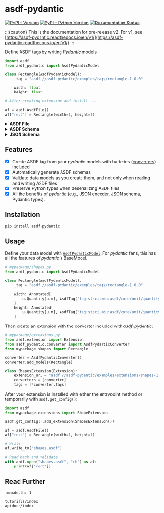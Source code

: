 # asdf-pydantic

[![PyPI - Version](https://img.shields.io/pypi/v/asdf-pydantic.svg)](https://pypi.org/project/asdf-pydantic)
[![PyPI - Python Version](https://img.shields.io/pypi/pyversions/asdf-pydantic.svg)](https://pypi.org/project/asdf-pydantic)
[![Documentation Status](https://readthedocs.org/projects/asdf-pydantic/badge/?version=latest)](https://asdf-pydantic.readthedocs.io/en/latest/?badge=latest)

:::{caution}
This is the documentation for pre-release v2.
For v1, see [https://asdf-pydantic.readthedocs.io/en/v1/](https://asdf-pydantic.readthedocs.io/en/v1/)
:::

<div style="width: 33vw; min-width: 50em; max-width: 70em; margin:auto;">

Define ASDF tags by writing [*Pydantic*](https://pydantic-docs.helpmanual.io/) models

```py
import asdf
from asdf_pydantic import AsdfPydanticModel

class Rectangle(AsdfPydanticModel):
    _tag = "asdf://asdf-pydantic/examples/tags/rectangle-1.0.0"

    width: float
    height: float

# After creating extension and install ...

af = asdf.AsdfFile()
af["rect"] = Rectangle(width=1, height=1)
```


<details>
<summary><b>ASDF File</b></summary>

```py
print(af.dumps())
```

```yaml
#ASDF 1.0.0
#ASDF_STANDARD 1.5.0
%YAML 1.1
%TAG ! tag:stsci.edu:asdf/
--- !core/asdf-1.1.0
asdf_library: !core/software-1.0.0 {
    author: The ASDF Developers,
    homepage: 'http://github.com/asdf-format/asdf',
    name: asdf,
    version: 2.14.3}
history:
  extensions:
  - !core/extension_metadata-1.0.0
    extension_class: asdf.extension.BuiltinExtension
    software: !core/software-1.0.0 {
        name: asdf,
        version: 2.14.3}
  - !core/extension_metadata-1.0.0 {
    extension_class: mypackage.shapes.ShapesExtension,
    extension_uri: 'asdf://asdf-pydantic/shapes/extensions/shapes-1.0.0'}
rect: !<asdf://asdf-pydantic/shapes/tags/rectangle-1.0.0> {
    height: 1.0,
    width: 1.0}
...
```

</details>

<details>
<summary><b>ASDF Schema</b></summary>

```py
print(af["rect"].model_asdf_schema())
```


```yaml
%YAML 1.1
---
$schema: http://stsci.edu/schemas/asdf/asdf-schema-1.0.0
id: asdf://asdf-pydantic/examples/tags/rectangle-1.0.0/schema
title: Rectangle
type: object
properties:
  width:
    title: Width
    type: number
  height:
    title: Height
    type: number
required:
- width
- height
```




</details>

<details>
<summary><b>JSON Schema</b></summary>

```py
print(af["rect"].model_json_schema())
```

```yaml
{
    "properties": {
        "width": {
            "title": "Width",
            "type": "number"
        },
        "height": {
            "title": "Height",
            "type": "number"
        }
    },
    "required": [
        "width",
        "height"
    ],
    "title": "Rectangle",
    "type": "object"
}
```

</details>

</div>

## Features

- [x] Create ASDF tag from your *pydantic* models with batteries ([converters](https://asdf.readthedocs.io/en/stable/asdf/extending/converters.html)) included
- [x] Automatically generate ASDF schemas
- [x] Validate data models as you create them, and not only when reading and writing ASDF files
- [x] Preserve Python types when deserializing ASDF files
- [x] All the benefits of *pydantic* (e.g., JSON encoder, JSON schema, Pydantic types).

## Installation

```sh
pip install asdf-pydantic
```

## Usage

Define your data model with [`AsdfPydanticModel`](#asdf_pydantic.model.AsdfPydanticModel). For *pydantic* fans, this has
all the features of *pydantic's* BaseModel.

```py
# mypackage/shapes.py
from asdf_pydantic import AsdfPydanticModel

class Rectangle(AsdfPydanticModel):
    _tag = "asdf://asdf-pydantic/examples/tags/rectangle-1.0.0"

    width: Annotated[
        u.Quantity[u.m], AsdfTag("tag:stsci.edu:asdf/core/unit/quantity-1.*")
    ]
    height: Annotated[
        u.Quantity[u.m], AsdfTag("tag:stsci.edu:asdf/core/unit/quantity-1.*")
    ]
```

Then create an extension with the converter included with *asdf-pydantic*:

```py
# mypackage/extensions.py
from asdf.extension import Extension
from asdf_pydantic.converter import AsdfPydanticConverter
from mypackage.shapes import Rectangle

converter = AsdfPydanticConverter()
converter.add_models(Rectangle)

class ShapesExtension(Extension):
    extension_uri = "asdf://asdf-pydantic/examples/extensions/shapes-1.0.0"
    converters = [converter]
    tags = [*converter.tags]
```

After your extension is installed with either the entrypoint method or temporarily
with `asdf.get_config()`:

```py
import asdf
from mypackage.extensions import ShapeExtension

asdf.get_config().add_extension(ShapesExtension())

af = asdf.AsdfFile()
af["rect"] = Rectangle(width=1, height=1)

# Write
af.write_to("shapes.asdf")

# Read back and validate
with asdf.open("shapes.asdf", "rb") as af:
    print(af["rect"])
```

## Read Further

```{toctree}
:maxdepth: 1

tutorials/index
apidocs/index
```

